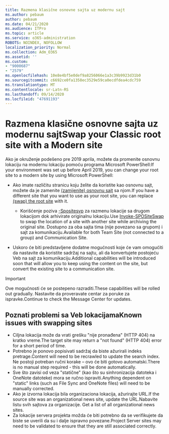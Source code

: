 ```yaml
---
title: Razmena klasične osnovne sajta uz modernu sajt
ms.author: pebaum
author: pebaum
ms.date: 04/21/2020
ms.audience: ITPro
ms.topic: article
ms.service: o365-administration
ROBOTS: NOINDEX, NOFOLLOW
localization_priority: Normal
ms.collection: Adm_O365
ms.assetid: ''
ms.custom:
- "9000687"
- "2579"
ms.openlocfilehash: 10e8e4bf5e0def9a8256066e1a3c39b9923d31b0
ms.sourcegitcommit: c6692ce0fa1358ec3529e59ca0ecdfdea4cdc759
ms.translationtype: MT
ms.contentlocale: sr-Latn-RS
ms.lasthandoff: 09/14/2020
ms.locfileid: "47691193"
---
```

# <a name="swap-your-classic-root-site-with-a-modern-site"></a><span data-ttu-id="d2b76-102">Razmena klasične osnovne sajta uz modernu sajt</span><span class="sxs-lookup"><span data-stu-id="d2b76-102">Swap your Classic root site with a Modern site</span></span>

<span data-ttu-id="d2b76-103">Ako je okruženje podešeno pre 2019 aprila, možete da promenite osnovnu lokaciju na modernu lokaciju pomoću programa Microsoft PowerShell:</span><span class="sxs-lookup"><span data-stu-id="d2b76-103">If your environment was set up before April 2019, you can change your root site to a modern site by using Microsoft PowerShell:</span></span>

- <span data-ttu-id="d2b76-104">Ako imate različitu stranicu koju želite da koristite kao osnovnu sajt, možete da je zamenite [(zamijenite) osnovnu sajt](https://docs.microsoft.com/sharepoint/modern-root-site) sa njom.</span><span class="sxs-lookup"><span data-stu-id="d2b76-104">If you have a different site that you want to use as your root site, you can replace [(swap) the root site](https://docs.microsoft.com/sharepoint/modern-root-site) with it.</span></span> 
    - <span data-ttu-id="d2b76-105">Korišćenje poziva [-Spositesvp](https://docs.microsoft.com/powershell/module/sharepoint-online/invoke-spositeswap?view=sharepoint-ps) za razmenu lokacije sa drugom lokacijom dok arhivirate originalnu lokaciju.</span><span class="sxs-lookup"><span data-stu-id="d2b76-105">Use [Invoke-SPOSiteSwap](https://docs.microsoft.com/powershell/module/sharepoint-online/invoke-spositeswap?view=sharepoint-ps) to swap the location of a site with another site while archiving the original site.</span></span> <span data-ttu-id="d2b76-106">Dostupno za oba sajta tima (nije povezano sa grupom) i sajt za komunikaciju.</span><span class="sxs-lookup"><span data-stu-id="d2b76-106">Available for both Team Site (not connected to a group) and Communication Site.</span></span> 

- <span data-ttu-id="d2b76-107">Uskoro će biti predstavljene dodatne mogućnosti koje će vam omogućiti da nastavite da koristite sadržaj na sajtu, ali da konvertujete postojeću Veb na sajt za komunikaciju.</span><span class="sxs-lookup"><span data-stu-id="d2b76-107">Additional capabilities will be introduced soon that will allow you to keep using the content on the site, but convert the existing site to a communication site.</span></span> 
>[!Important]
><span data-ttu-id="d2b76-108">Ove mogućnosti će se postepeno razraditi.</span><span class="sxs-lookup"><span data-stu-id="d2b76-108">These capabilities will be rolled out gradually.</span></span> <span data-ttu-id="d2b76-109">Nastavite da proveravate centar za poruke za ispravke.</span><span class="sxs-lookup"><span data-stu-id="d2b76-109">Continue to check the Message Center for updates.</span></span> 

## <a name="known-issues-with-swapping-sites"></a><span data-ttu-id="d2b76-110">Poznati problemi sa Veb lokacijama</span><span class="sxs-lookup"><span data-stu-id="d2b76-110">Known issues with swapping sites</span></span>

- <span data-ttu-id="d2b76-111">Ciljna lokacija može da vrati grešku "nije pronađena" (HTTP 404) na kratko vreme.</span><span class="sxs-lookup"><span data-stu-id="d2b76-111">The target site may return a "not found" (HTTP 404) error for a short period of time.</span></span>
- <span data-ttu-id="d2b76-112">Potrebno je ponovo popisivati sadržaj da biste ažurirali indeks pretrage.</span><span class="sxs-lookup"><span data-stu-id="d2b76-112">Content will need to be recrawled to update the search index.</span></span> <span data-ttu-id="d2b76-113">Ne postoji potreban ručni korake – ovo će biti gotovo automatski.</span><span class="sxs-lookup"><span data-stu-id="d2b76-113">There is no manual step required - this will be done automatically.</span></span>
- <span data-ttu-id="d2b76-114">Sve što zavisi od veza "statične" (kao što su sinhronizacija datoteka i OneNote datoteke) mora se ručno ispraviti.</span><span class="sxs-lookup"><span data-stu-id="d2b76-114">Anything dependent on "static" links (such as File Sync and OneNote files) will need to be manually corrected.</span></span>
- <span data-ttu-id="d2b76-115">Ako je izvorna lokacija bila organizaciona lokacija, ažurirajte URL.</span><span class="sxs-lookup"><span data-stu-id="d2b76-115">If the source site was an organizational news site, update the URL.</span></span><span data-ttu-id="d2b76-116">Nabavite listu svih sajtova za organizacije.</span><span class="sxs-lookup"><span data-stu-id="d2b76-116"> Get a list of all organizational news sites.</span></span>
- <span data-ttu-id="d2b76-117">Za lokacije servera projekta možda će biti potrebno da se verifikujete da biste se uverili da su i dalje ispravno povezane.</span><span class="sxs-lookup"><span data-stu-id="d2b76-117">Project Server sites may need to be validated to ensure that they are still associated correctly.</span></span>
